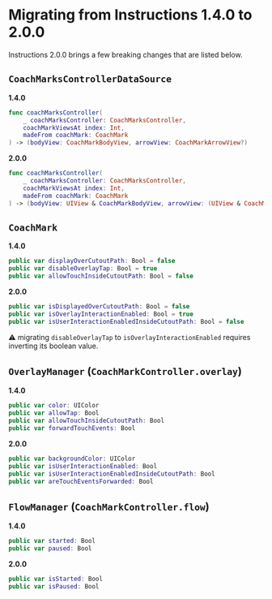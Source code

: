 # Migrating from Instructions 1.4.0 to 2.0.0

Instructions 2.0.0 brings a few breaking changes that are listed below.

## `CoachMarksControllerDataSource`

**1.4.0**

```swift
func coachMarksController(
    _ coachMarksController: CoachMarksController,
    coachMarkViewsAt index: Int,
    madeFrom coachMark: CoachMark
) -> (bodyView: CoachMarkBodyView, arrowView: CoachMarkArrowView?)
```
**2.0.0**

```swift
func coachMarksController(
    _ coachMarksController: CoachMarksController,
    coachMarkViewsAt index: Int,
    madeFrom coachMark: CoachMark
) -> (bodyView: UIView & CoachMarkBodyView, arrowView: (UIView & CoachMarkArrowView)?)
```

## `CoachMark`

**1.4.0**

```swift
public var displayOverCutoutPath: Bool = false
public var disableOverlayTap: Bool = true
public var allowTouchInsideCutoutPath: Bool = false
```
**2.0.0**

```swift
public var isDisplayedOverCutoutPath: Bool = false
public var isOverlayInteractionEnabled: Bool = true
public var isUserInteractionEnabledInsideCutoutPath: Bool = false
```
⚠️ migrating `disableOverlayTap` to `isOverlayInteractionEnabled` requires inverting its boolean value.

## `OverlayManager` (`CoachMarkController.overlay`)

**1.4.0**

```swift
public var color: UIColor
public var allowTap: Bool 
public var allowTouchInsideCutoutPath: Bool
public var forwardTouchEvents: Bool
```
**2.0.0**

```swift
public var backgroundColor: UIColor
public var isUserInteractionEnabled: Bool 
public var isUserInteractionEnabledInsideCutoutPath: Bool
public var areTouchEventsForwarded: Bool
```

## `FlowManager` (`CoachMarkController.flow`)

**1.4.0**

```swift
public var started: Bool
public var paused: Bool
```
**2.0.0**

```swift
public var isStarted: Bool
public var isPaused: Bool
```
